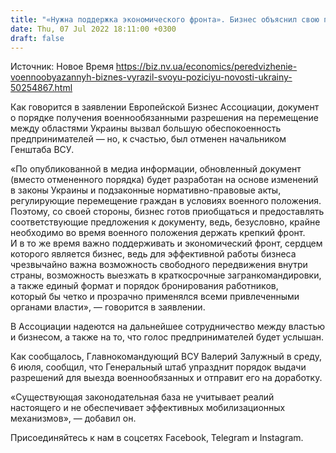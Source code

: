 ```yaml
---
title: "«Нужна поддержка экономического фронта». Бизнес объяснил свою позицию по перемещению военнообязанных"
date: Thu, 07 Jul 2022 18:11:00 +0300
draft: false
---
```

Источник: Новое Время https://biz.nv.ua/economics/peredvizhenie-voennoobyazannyh-biznes-vyrazil-svoyu-poziciyu-novosti-ukrainy-50254867.html


Как говорится в заявлении Европейской Бизнес Ассоциации, документ о порядке получения военнообязанными разрешения на перемещение между областями Украины вызвал большую обеспокоенность предпринимателей — но, к счастью, был отменен начальником Генштаба ВСУ.

 «По опубликованной в медиа информации, обновленный документ (вместо отмененного порядка) будет разработан на основе изменений в законы Украины и подзаконные нормативно-правовые акты, регулирующие перемещение граждан в условиях военного положения. Поэтому, со своей стороны, бизнес готов приобщаться и предоставлять соответствующие предложения к документу, ведь, безусловно, крайне необходимо во время военного положения держать крепкий фронт. И в то же время важно поддерживать и экономический фронт, сердцем которого является бизнес, ведь для эффективной работы бизнеса чрезвычайно важна возможность свободного передвижения внутри страны, возможность выезжать в краткосрочные загранкомандировки, а также единый формат и порядок бронирования работников, который бы четко и прозрачно применялся всеми привлеченными органами власти», — говорится в заявлении.

 В Ассоциации надеются на дальнейшее сотрудничество между властью и бизнесом, а также на то, что голос предпринимателей будет услышан.

 Как сообщалось, Главнокомандующий ВСУ Валерий Залужный в среду, 6 июля, сообщил, что Генеральный штаб упразднит порядок выдачи разрешений для выезда военнообязанных и отправит его на доработку.

 «Существующая законодательная база не учитывает реалий настоящего и не обеспечивает эффективных мобилизационных механизмов», — добавил он.

Присоединяйтесь к нам в соцсетях Facebook, Telegram и Instagram.
